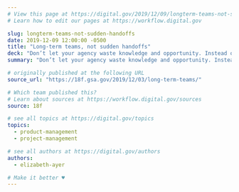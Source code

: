 ```yaml
---
# View this page at https://digital.gov/2019/12/09/longterm-teams-not-sudden-handoffs
# Learn how to edit our pages at https://workflow.digital.gov

slug: longterm-teams-not-sudden-handoffs
date: 2019-12-09 12:00:00 -0500
title: "Long-term teams, not sudden handoffs"
deck: "Don’t let your agency waste knowledge and opportunity. Instead of planning for a handoff to O&M, plan for a long-term team. Instead of launching and then keeping it running, plan for ongoing development."
summary: "Don’t let your agency waste knowledge and opportunity. Instead of planning for a handoff to O&M, plan for a long-term team. Instead of launching and then keeping it running, plan for ongoing development."

# originally published at the following URL
source_url: "https://18f.gsa.gov/2019/12/03/long-term-teams/"

# Which team published this?
# Learn about sources at https://workflow.digital.gov/sources
source: 18f

# see all topics at https://digital.gov/topics
topics:
  - product-management
  - project-management

# see all authors at https://digital.gov/authors
authors:
  - elizabeth-ayer

# Make it better ♥
---
```

